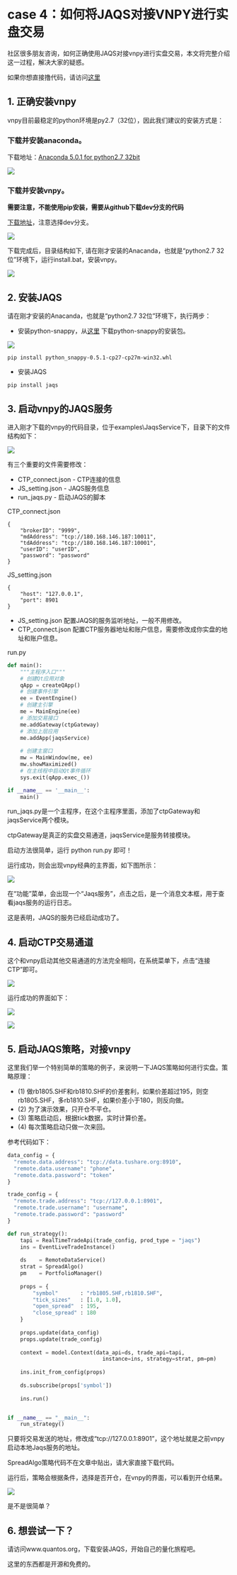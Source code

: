 # case 4：如何将JAQS对接VNPY进行实盘交易

社区很多朋友咨询，如何正确使用JAQS对接vnpy进行实盘交易，本文将完整介绍这一过程，解决大家的疑惑。

如果你想直接撸代码，请访问[这里](https://github.com/PKUJohnson/LearnJaqsByExample/blob/master/notebook/case4.zip)

## 1. 正确安装vnpy

vnpy目前最稳定的python环境是py2.7（32位），因此我们建议的安装方式是：

### 下载并安装anaconda。

下载地址：[Anaconda 5.0.1 for python2.7 32bit](https://www.anaconda.com/download/)

![](https://github.com/PKUJohnson/LearnJaqsByExample/blob/master/image/case4-1.png)

### 下载并安装vnpy。

**需要注意，不能使用pip安装，需要从github下载dev分支的代码**

[下载地址](https://github.com/vnpy/vnpy)，注意选择dev分支。

![](https://github.com/PKUJohnson/LearnJaqsByExample/blob/master/image/case4-2.png)

下载完成后，目录结构如下, 请在刚才安装的Anacanda，也就是“python2.7 32位”环境下，运行install.bat，安装vnpy。

![](https://github.com/PKUJohnson/LearnJaqsByExample/blob/master/image/case4-3.png)

## 2. 安装JAQS

请在刚才安装的Anacanda，也就是“python2.7 32位”环境下，执行两步：

+ 安装python-snappy，从[这里](https://www.lfd.uci.edu/~gohlke/pythonlibs/#python-snappys) 下载python-snappy的安装包。

![](https://github.com/PKUJohnson/LearnJaqsByExample/blob/master/image/case4-4.png)

```shell
pip install python_snappy-0.5.1-cp27-cp27m-win32.whl
```

+ 安装JAQS

```shell
pip install jaqs
```

## 3. 启动vnpy的JAQS服务

进入刚才下载的vnpy的代码目录，位于examples\JaqsService下，目录下的文件结构如下：

![](https://github.com/PKUJohnson/LearnJaqsByExample/blob/master/image/case4-5.png)

有三个重要的文件需要修改：

+ CTP_connect.json - CTP连接的信息
+ JS_setting.json - JAQS服务信息
+ run_jaqs.py - 启动JAQS的脚本

CTP_connect.json
```
{
    "brokerID": "9999", 
    "mdAddress": "tcp://180.168.146.187:10011", 
    "tdAddress": "tcp://180.168.146.187:10001", 
    "userID": "userID",
    "password": "password"    
}
```

JS_setting.json
```
{
    "host": "127.0.0.1",
    "port": 8901
}
```

+ JS_setting.json  配置JAQS的服务监听地址，一般不用修改。
+ CTP_connect.json 配置CTP服务器地址和账户信息，需要修改成你实盘的地址和账户信息。

run.py
```python
def main():
    """主程序入口"""
    # 创建Qt应用对象
    qApp = createQApp()
    # 创建事件引擎
    ee = EventEngine()
    # 创建主引擎
    me = MainEngine(ee)
    # 添加交易接口
    me.addGateway(ctpGateway)
    # 添加上层应用
    me.addApp(jaqsService)
    
    # 创建主窗口
    mw = MainWindow(me, ee)
    mw.showMaximized()
    # 在主线程中启动Qt事件循环
    sys.exit(qApp.exec_())

if __name__ == '__main__':
    main()
```

run_jaqs.py是一个主程序，在这个主程序里面，添加了ctpGateway和jaqsService两个模块。

ctpGateway是真正的实盘交易通道，jaqsService是服务转接模块。

启动方法很简单，运行 python run.py 即可！

运行成功，则会出现vnpy经典的主界面，如下图所示：

![](https://github.com/PKUJohnson/LearnJaqsByExample/blob/master/image/case4-6.png)

在“功能”菜单，会出现一个“Jaqs服务”，点击之后，是一个消息文本框，用于查看jaqs服务的运行日志。

这是表明，JAQS的服务已经启动成功了。

## 4. 启动CTP交易通道

这个和vnpy启动其他交易通道的方法完全相同，在系统菜单下，点击“连接CTP”即可。

![](https://github.com/PKUJohnson/LearnJaqsByExample/blob/master/image/case4-7.png)

运行成功的界面如下：

![](https://github.com/PKUJohnson/LearnJaqsByExample/blob/master/image/case4-8.png)

![](https://github.com/PKUJohnson/LearnJaqsByExample/blob/master/image/case4-9.png)

## 5. 启动JAQS策略，对接vnpy

这里我们举一个特别简单的策略的例子，来说明一下JAQS策略如何进行实盘。策略原理：

+ (1) 做rb1805.SHF和rb1810.SHF的价差套利，如果价差超过195，则空rb1805.SHF，多rb1810.SHF，如果价差小于180，则反向做。
+ (2) 为了演示效果，只开仓不平仓。
+ (3) 策略启动后，根据tick数据，实时计算价差。
+ (4) 每次策略启动只做一次来回。

参考代码如下：
```python
data_config = {
  "remote.data.address": "tcp://data.tushare.org:8910",
  "remote.data.username": "phone",
  "remote.data.password": "token"
}

trade_config = {
  "remote.trade.address": "tcp://127.0.0.1:8901",
  "remote.trade.username": "username",
  "remote.trade.password": "password"
}

def run_strategy():
    tapi = RealTimeTradeApi(trade_config, prod_type = "jaqs")
    ins = EventLiveTradeInstance()
    
    ds    = RemoteDataService()
    strat = SpreadAlgo()
    pm    = PortfolioManager()
    
    props = {
        "symbol"       : "rb1805.SHF,rb1810.SHF",
        "tick_sizes"   : [1.0, 1.0],
        "open_spread"  : 195,
        "close_spread" : 180
    }
    
    props.update(data_config)
    props.update(trade_config)
    
    context = model.Context(data_api=ds, trade_api=tapi,
                              instance=ins, strategy=strat, pm=pm)
    
    ins.init_from_config(props)
    
    ds.subscribe(props['symbol'])
    
    ins.run()


if __name__ == "__main__":
    run_strategy()

```

只要将交易发送的地址，修改成“tcp://127.0.0.1:8901”，这个地址就是之前vnpy启动本地Jaqs服务的地址。

SpreadAlgo策略代码不在文章中贴出，请大家直接下载代码。

运行后，策略会根据条件，选择是否开仓，在vnpy的界面，可以看到开仓结果。

![](https://github.com/PKUJohnson/LearnJaqsByExample/blob/master/image/case4-10.png)

是不是很简单？

## 6. 想尝试一下？

请访问www.quantos.org，下载安装JAQS，开始自己的量化旅程吧。

这里的东西都是开源和免费的。
